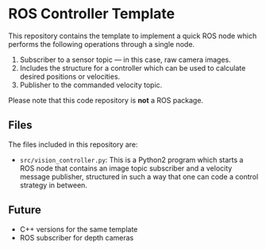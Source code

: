 # ROS Controller Template

This repository contains the template to implement a quick ROS node which performs the following operations through a single node.

1. Subscriber to a sensor topic — in this case, raw camera images.
2. Includes the structure for a controller which can be used to calculate desired positions or velocities.
3. Publisher to the commanded velocity topic.

Please note that this code repository is **not** a ROS package.

## Files

The files included in this repository are:

* `src/vision_controller.py`: This is a Python2 program which starts a ROS node that contains an image topic subscriber and a velocity message publisher, structured in such a way that one can code a control strategy in between.  

## Future

* C++ versions for the same template
* ROS subscriber for depth cameras

